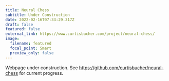 ```yaml
---
title: Neural Chess
subtitle: Under Construction
date: 2022-02-16T07:33:29.317Z
draft: false
featured: false
external_link: https://www.curtisbucher.com/project/neural-chess/
image:
  filename: featured
  focal_point: Smart
  preview_only: false
---
```

Webpage under construction.
See <https://github.com/curtisbucher/neural-chess> for current progress.